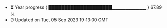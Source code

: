 - ⏳ Year progress { ████████████████████▁▁▁▁▁▁▁▁▁▁ } 67.89 %
- ⏰ Updated on Tue, 05 Sep 2023 19:13:00 GMT

